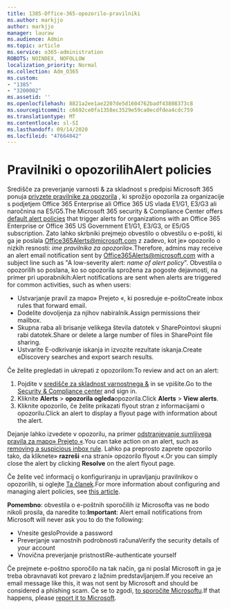 ```yaml
---
title: 1385-Office-365-opozorilo-pravilniki
ms.author: markjjo
author: markjjo
manager: lauraw
ms.audience: Admin
ms.topic: article
ms.service: o365-administration
ROBOTS: NOINDEX, NOFOLLOW
localization_priority: Normal
ms.collection: Adm_O365
ms.custom:
- "1385"
- "3200002"
ms.assetid: ''
ms.openlocfilehash: 8821a2ee1ae2207de5d1604762badf43808373c8
ms.sourcegitcommit: c6692ce0fa1358ec3529e59ca0ecdfdea4cdc759
ms.translationtype: MT
ms.contentlocale: sl-SI
ms.lasthandoff: 09/14/2020
ms.locfileid: "47664042"
---
```

# <a name="alert-policies"></a><span data-ttu-id="77f3b-102">Pravilniki o opozorilih</span><span class="sxs-lookup"><span data-stu-id="77f3b-102">Alert policies</span></span>

<span data-ttu-id="77f3b-103">Središče za preverjanje varnosti & za skladnost s predpisi Microsoft 365 ponuja [privzete pravilnike za opozorila](https://docs.microsoft.com/microsoft-365/compliance/alert-policies#default-alert-policies) , ki sprožijo opozorila za organizacije s podjetjem Office 365 Enterprise ali Office 365 US vlada E1/G1, E3/G3 ali naročnina na E5/G5.</span><span class="sxs-lookup"><span data-stu-id="77f3b-103">The Microsoft 365 security & Compliance Center offers [default alert policies](https://docs.microsoft.com/microsoft-365/compliance/alert-policies#default-alert-policies) that trigger alerts for organizations with an Office 365 Enterprise or Office 365 US Government E1/G1, E3/G3, or E5/G5 subscription.</span></span> <span data-ttu-id="77f3b-104">Zato lahko skrbniki prejmejo obvestilo o obvestilu o e-pošti, ki ga je poslala Office365Alerts@microsoft.com z zadevo, kot je» opozorilo o nizkih resnosti: *ime pravilnika za opozorila*«.</span><span class="sxs-lookup"><span data-stu-id="77f3b-104">Therefore, admins may receive an alert email notification sent by Office365Alerts@microsoft.com with a subject line such as "A low-severity alert: *name of alert policy*".</span></span> <span data-ttu-id="77f3b-105">Obvestila o opozorilih so poslana, ko so opozorila sprožena za pogoste dejavnosti, na primer pri uporabnikih:</span><span class="sxs-lookup"><span data-stu-id="77f3b-105">Alert notifications are sent when alerts are triggered for common activities, such as when users:</span></span>

- <span data-ttu-id="77f3b-106">Ustvarjanje pravil za mapo» Prejeto «, ki posreduje e-pošto</span><span class="sxs-lookup"><span data-stu-id="77f3b-106">Create inbox rules that forward email.</span></span>
- <span data-ttu-id="77f3b-107">Dodelite dovoljenja za njihov nabiralnik.</span><span class="sxs-lookup"><span data-stu-id="77f3b-107">Assign permissions their mailbox.</span></span>
- <span data-ttu-id="77f3b-108">Skupna raba ali brisanje velikega števila datotek v SharePointovi skupni rabi datotek.</span><span class="sxs-lookup"><span data-stu-id="77f3b-108">Share or delete a large number of files in SharePoint file sharing.</span></span>
- <span data-ttu-id="77f3b-109">Ustvarite E-odkrivanje iskanja in izvozite rezultate iskanja.</span><span class="sxs-lookup"><span data-stu-id="77f3b-109">Create eDiscovery searches and export search results.</span></span>

<span data-ttu-id="77f3b-110">Če želite pregledati in ukrepati z opozorilom:</span><span class="sxs-lookup"><span data-stu-id="77f3b-110">To review and act on an alert:</span></span>

1. <span data-ttu-id="77f3b-111">Pojdite v [središče za skladnost varnostnega &](https://protection.office.com) in se vpišite.</span><span class="sxs-lookup"><span data-stu-id="77f3b-111">Go to the [Security & Compliance center](https://protection.office.com) and sign in.</span></span>
2. <span data-ttu-id="77f3b-112">Kliknite **Alerts**  >  **opozorila ogleda**opozorila.</span><span class="sxs-lookup"><span data-stu-id="77f3b-112">Click **Alerts** > **View alerts**.</span></span>
3. <span data-ttu-id="77f3b-113">Kliknite opozorilo, če želite prikazati flyout stran z informacijami o opozorilu.</span><span class="sxs-lookup"><span data-stu-id="77f3b-113">Click an alert to display a flyout page with information about the alert.</span></span>

<span data-ttu-id="77f3b-114">Dejanje lahko izvedete v opozorilu, na primer [odstranjevanje sumljivega pravila za mapo» Prejeto «](https://docs.microsoft.com/microsoft-365/security/office-365-security/responding-to-a-compromised-email-account).</span><span class="sxs-lookup"><span data-stu-id="77f3b-114">You can take action on an alert, such as [removing a suspicious inbox rule](https://docs.microsoft.com/microsoft-365/security/office-365-security/responding-to-a-compromised-email-account).</span></span> <span data-ttu-id="77f3b-115">Lahko pa preprosto zaprete opozorilo tako, da kliknete» **razreši** «na strani» opozorilo flyout «.</span><span class="sxs-lookup"><span data-stu-id="77f3b-115">Or you can simply close the alert by clicking **Resolve** on the alert flyout page.</span></span>

<span data-ttu-id="77f3b-116">Če želite več informacij o konfiguriranju in upravljanju pravilnikov o opozorilih, si oglejte  [Ta članek](https://docs.microsoft.com/microsoft-365/compliance/alert-policies).</span><span class="sxs-lookup"><span data-stu-id="77f3b-116">For more information about configuring and managing alert policies, see  [this article](https://docs.microsoft.com/microsoft-365/compliance/alert-policies).</span></span>

<span data-ttu-id="77f3b-117">**Pomembno**: obvestila o e-poštnih sporočilih iz Microsofta vas ne bodo nikoli prosila, da naredite to:</span><span class="sxs-lookup"><span data-stu-id="77f3b-117">**Important**: Alert email notifications from Microsoft will never ask you to do the following:</span></span>

- <span data-ttu-id="77f3b-118">Vnesite geslo</span><span class="sxs-lookup"><span data-stu-id="77f3b-118">Provide a password</span></span>
- <span data-ttu-id="77f3b-119">Preverjanje varnostnih podrobnosti računa</span><span class="sxs-lookup"><span data-stu-id="77f3b-119">Verify the security details of your account</span></span>
- <span data-ttu-id="77f3b-120">Vnovična preverjanje pristnosti</span><span class="sxs-lookup"><span data-stu-id="77f3b-120">Re-authenticate yourself</span></span>

<span data-ttu-id="77f3b-121">Če prejmete e-poštno sporočilo na tak način, ga ni poslal Microsoft in ga je treba obravnavati kot prevaro z lažnim predstavljanjem.</span><span class="sxs-lookup"><span data-stu-id="77f3b-121">If you receive an email message like this, it was not sent by Microsoft and should be considered a phishing scam.</span></span> <span data-ttu-id="77f3b-122">Če se to zgodi, [to sporočite Microsoftu](https://docs.microsoft.com/microsoft-365/security/office-365-security/report-junk-email-and-phishing-scams-in-outlook-on-the-web-eop).</span><span class="sxs-lookup"><span data-stu-id="77f3b-122">If that happens, please [report it to Microsoft](https://docs.microsoft.com/microsoft-365/security/office-365-security/report-junk-email-and-phishing-scams-in-outlook-on-the-web-eop).</span></span>